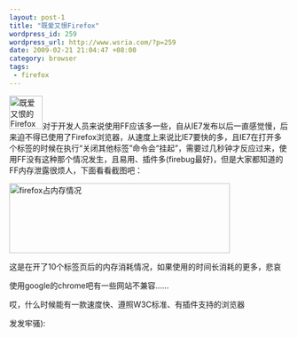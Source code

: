 ```yaml
--- 
layout: post-1
title: "既爱又恨Firefox"
wordpress_id: 259
wordpress_url: http://www.wsria.com/?p=259
date: 2009-02-21 21:04:47 +08:00
category: browser
tags: 
 - firefox
---
```

<img class="alignnone" title="既爱又恨的Firefox" src="http://www.mozilla.org.cn/images/product-firefox.png" alt="既爱又恨的Firefox" width="60" height="60" />对于开发人员来说使用FF应该多一些，自从IE7发布以后一直感觉慢，后来迫不得已使用了Firefox浏览器，从速度上来说比IE7要快的多，且IE7在打开多个标签的时候在执行“关闭其他标签”命令会“挂起”，需要过几秒钟才反应过来，使用FF没有这种那个情况发生，且易用、插件多(firebug最好)，但是大家都知道的FF内存泄露很烦人，下面看看截图吧：

<img class="size-full wp-image-260" title="firefox占内存情况" src="http://www.kafeitu.me/files/2009/02/taskimg.png" alt="firefox占内存情况" width="398" height="126" />

这是在开了10个标签页后的内存消耗情况，如果使用的时间长消耗的更多，悲哀

使用google的chrome吧有一些网站不兼容……

哎，什么时候能有一款速度快、遵照W3C标准、有插件支持的浏览器

发发牢骚):
